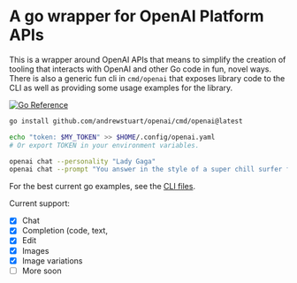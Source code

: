 # A go wrapper for OpenAI Platform APIs

This is a wrapper around OpenAI APIs that means to simplify the creation of
tooling that interacts with OpenAI and other Go code in fun, novel ways. There
is also a generic fun cli in `cmd/openai` that exposes library code to the CLI
as well as providing some usage examples for the library.


[![Go Reference](https://pkg.go.dev/badge/github.com/andrewstuart/openai.svg)](https://pkg.go.dev/github.com/andrewstuart/openai)

```bash
go install github.com/andrewstuart/openai/cmd/openai@latest

echo "token: $MY_TOKEN" >> $HOME/.config/openai.yaml
# Or export TOKEN in your environment variables.

openai chat --personality "Lady Gaga"
openai chat --prompt "You answer in the style of a super chill surfer from southern california."
```

For the best current go examples, see the [CLI files](cmd/openai/cmd). 

Current support:

- [x] Chat
- [x] Completion (code, text, 
- [x] Edit
- [x] Images
- [x] Image variations
- [ ] More soon
